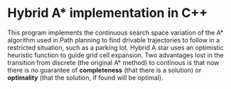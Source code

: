 # Hybrid A* implementation in C++

This program implements the continuous search space variation of the A* algorithm used in Path planning to find drivable trajectories to follow in a restricted situation, such as a parking lot. Hybrid A star uses an optimistic heuristic function to guide grid cell expansion. Two advantages lost in the transition from discrete (the original A* method) to continous is that now there is no guarantee of **completeness** (that there is a solution) or **optimality** (that the solution, if found will be optimal).

